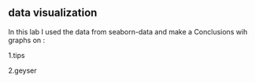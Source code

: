 ## data visualization

In this lab I used the data from seaborn-data and make a Conclusions wih graphs on :

1.tips

2.geyser
